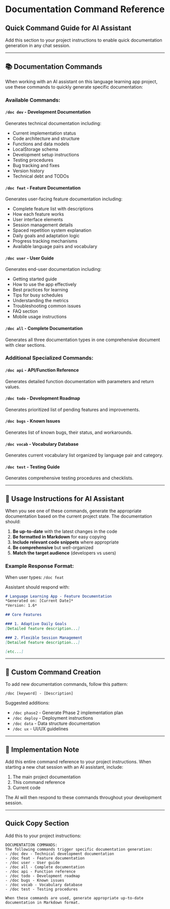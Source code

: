 # Documentation Command Reference

## Quick Command Guide for AI Assistant

Add this section to your project instructions to enable quick documentation generation in any chat session.

---

## 📚 Documentation Commands

When working with an AI assistant on this language learning app project, use these commands to quickly generate specific documentation:

### Available Commands:

#### `/doc dev` - Development Documentation
Generates technical documentation including:
- Current implementation status
- Code architecture and structure
- Functions and data models
- LocalStorage schema
- Development setup instructions
- Testing procedures
- Bug tracking and fixes
- Version history
- Technical debt and TODOs

#### `/doc feat` - Feature Documentation
Generates user-facing feature documentation including:
- Complete feature list with descriptions
- How each feature works
- User interface elements
- Session management details
- Spaced repetition system explanation
- Daily goals and adaptation logic
- Progress tracking mechanisms
- Available language pairs and vocabulary

#### `/doc user` - User Guide
Generates end-user documentation including:
- Getting started guide
- How to use the app effectively
- Best practices for learning
- Tips for busy schedules
- Understanding the metrics
- Troubleshooting common issues
- FAQ section
- Mobile usage instructions

#### `/doc all` - Complete Documentation
Generates all three documentation types in one comprehensive document with clear sections.

### Additional Specialized Commands:

#### `/doc api` - API/Function Reference
Generates detailed function documentation with parameters and return values.

#### `/doc todo` - Development Roadmap
Generates prioritized list of pending features and improvements.

#### `/doc bugs` - Known Issues
Generates list of known bugs, their status, and workarounds.

#### `/doc vocab` - Vocabulary Database
Generates current vocabulary list organized by language pair and category.

#### `/doc test` - Testing Guide
Generates comprehensive testing procedures and checklists.

---

## 📝 Usage Instructions for AI Assistant

When you see one of these commands, generate the appropriate documentation based on the current project state. The documentation should:

1. **Be up-to-date** with the latest changes in the code
2. **Be formatted in Markdown** for easy copying
3. **Include relevant code snippets** where appropriate
4. **Be comprehensive** but well-organized
5. **Match the target audience** (developers vs users)

### Example Response Format:

When user types: `/doc feat`

Assistant should respond with:
```markdown
# Language Learning App - Feature Documentation
*Generated on: [Current Date]*
*Version: 1.6*

## Core Features

### 1. Adaptive Daily Goals
[Detailed feature description...]

### 2. Flexible Session Management
[Detailed feature description...]

[etc...]
```

---

## 🔧 Custom Command Creation

To add new documentation commands, follow this pattern:

```
/doc [keyword] - [Description]
```

Suggested additions:
- `/doc phase2` - Generate Phase 2 implementation plan
- `/doc deploy` - Deployment instructions
- `/doc data` - Data structure documentation
- `/doc ux` - UI/UX guidelines

---

## 📌 Implementation Note

Add this entire command reference to your project instructions. When starting a new chat session with an AI assistant, include:

1. The main project documentation
2. This command reference
3. Current code

The AI will then respond to these commands throughout your development session.

---

## Quick Copy Section

Add this to your project instructions:

```
DOCUMENTATION COMMANDS:
The following commands trigger specific documentation generation:
- /doc dev - Technical development documentation
- /doc feat - Feature documentation
- /doc user - User guide
- /doc all - Complete documentation
- /doc api - Function reference
- /doc todo - Development roadmap
- /doc bugs - Known issues
- /doc vocab - Vocabulary database
- /doc test - Testing procedures

When these commands are used, generate appropriate up-to-date documentation in Markdown format.
```